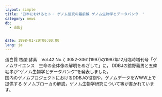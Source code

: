 ```yaml
---
layout: simple
title: '日本におけるヒト・ ゲノム研究の最前線 ゲノム生物学とデータバンク　'
category: news
db:
  - ddbj


date: 1998-01-20T00:00:00
lang: ja
---
```


蛋白質 核酸 酵素　Vol.42 No.7, 3052-3061(1997)の1997年12月臨時増刊号「ゲノムサイエンス　生命の全体像の解明をめざして」に， DDBJの舘野義男と五條堀孝が"ゲノム生物学とデータバンク"を発表しました。<br>国内のゲノムプロジェクトにおけるDDBJの役割や，ゲノムデータをWWW上で提供する ゲノムブローカの解説，ゲノム生物学研究について等が書かれています。
